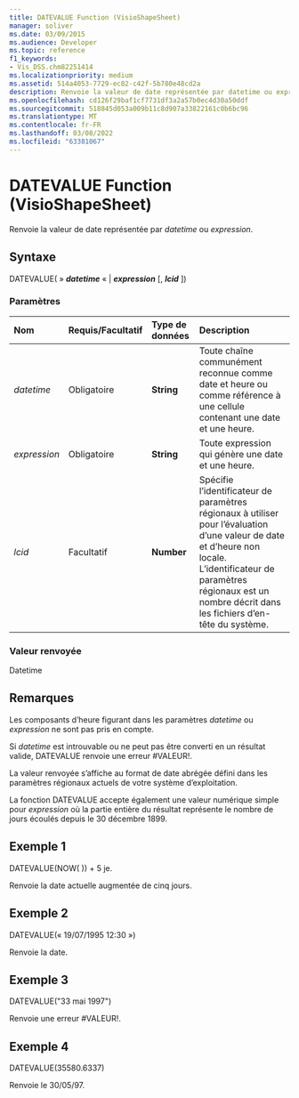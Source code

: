 ```yaml
---
title: DATEVALUE Function (VisioShapeSheet)
manager: soliver
ms.date: 03/09/2015
ms.audience: Developer
ms.topic: reference
f1_keywords:
- Vis_DSS.chm82251414
ms.localizationpriority: medium
ms.assetid: 514a4053-7729-ec82-c42f-5b780e48cd2a
description: Renvoie la valeur de date représentée par datetime ou expression.
ms.openlocfilehash: cd126f29baf1cf7731df3a2a57b0ec4d30a50ddf
ms.sourcegitcommit: 518845d053a009b11c8d907a33822161c0b6bc96
ms.translationtype: MT
ms.contentlocale: fr-FR
ms.lasthandoff: 03/08/2022
ms.locfileid: "63381067"
---
```

# <a name="datevalue-function-visioshapesheet"></a>DATEVALUE Function (VisioShapeSheet)

Renvoie la valeur de date représentée par  _datetime_ ou  _expression_.
  
## <a name="syntax"></a>Syntaxe

DATEVALUE( » **_datetime_** « | **_expression_** [, **_lcid_** ])
  
### <a name="parameters"></a>Paramètres

|**Nom**|**Requis/Facultatif**|**Type de données**|**Description**|
|:-----|:-----|:-----|:-----|
| _datetime_ <br/> |Obligatoire  <br/> |**String** <br/> |Toute chaîne communément reconnue comme date et heure ou comme référence à une cellule contenant une date et une heure. |
| _expression_ <br/> |Obligatoire  <br/> |**String** <br/> |Toute expression qui génère une date et une heure. |
| _lcid_ <br/> |Facultatif  <br/> |**Number** <br/> |Spécifie l’identificateur de paramètres régionaux à utiliser pour l’évaluation d’une valeur de date et d’heure non locale. L’identificateur de paramètres régionaux est un nombre décrit dans les fichiers d’en-tête du système. |

### <a name="return-value"></a>Valeur renvoyée

Datetime
  
## <a name="remarks"></a>Remarques

Les composants d’heure figurant dans les paramètres _datetime_ ou _expression_ ne sont pas pris en compte.
  
Si _datetime_ est introuvable ou ne peut pas être converti en un résultat valide, DATEVALUE renvoie une erreur #VALEUR!.
  
La valeur renvoyée s’affiche au format de date abrégée défini dans les paramètres régionaux actuels de votre système d’exploitation.
  
La fonction DATEVALUE accepte également une valeur numérique simple pour _expression_ où la partie entière du résultat représente le nombre de jours écoulés depuis le 30 décembre 1899.
  
## <a name="example-1"></a>Exemple 1

DATEVALUE(NOW( )) + 5 je.
  
Renvoie la date actuelle augmentée de cinq jours.
  
## <a name="example-2"></a>Exemple 2

DATEVALUE(« 19/07/1995 12:30 »)
  
Renvoie la date.
  
## <a name="example-3"></a>Exemple 3

DATEVALUE("33 mai 1997")
  
Renvoie une erreur #VALEUR!.
  
## <a name="example-4"></a>Exemple 4

DATEVALUE(35580.6337)
  
Renvoie le 30/05/97.
  